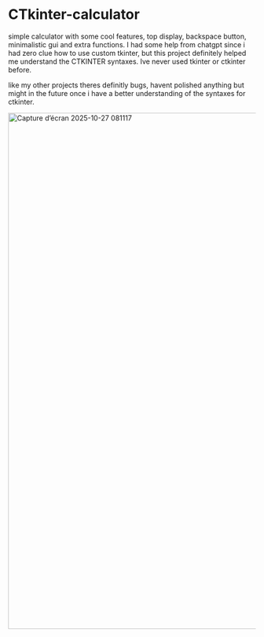 # CTkinter-calculator
simple calculator with some cool features, top display, backspace button, minimalistic gui and extra functions. I had some help from chatgpt since i had zero clue how to use custom tkinter, but this project definitely helped me understand the CTKINTER syntaxes. Ive never used tkinter or ctkinter before.


like my other projects theres definitly bugs, havent polished anything but might in the future once i have a better understanding of the syntaxes for ctkinter.

<img width="1110" height="1049" alt="Capture d’écran 2025-10-27 081117" src="https://github.com/user-attachments/assets/e8efcf97-b1b6-46df-879b-9bc560e7dd02" />
